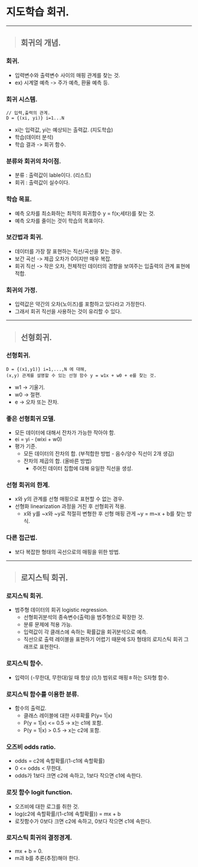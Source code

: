 
# 지도학습 회귀.

--------------------------------------------------------------------------------------------------------------

> ## 회귀의 개념.

### 회귀.
- 입력변수와 출력변수 사이의 매핑 관계를 찾는 것.
- ex) 시계열 예측 -> 주가 예측, 환율 예측 등.

### 회귀 시스템.
    // 입력,출력의 관계.
    D = {(xi, yi)} i=1...N
- xi는 입력값, yi는 예상되는 출력값. (지도학습)
- 학습(데이터 분석)
- 학습 결과 -> 회귀 함수.

### 분류와 회귀의 차이점.
- 분류 : 출력값이 lable이다. (리스트)
- 회귀 : 출력값이 실수이다.

### 학습 목표.
- 예측 오차를 최소화하는 최적의 회귀함수 y = f(x;세타)를 찾는 것.
- 예측 오차를 줄이는 것이 학습의 목표이다.

### 보간법과 회귀.
- 데이터를 가장 잘 표현하는 직선/곡선을 찾는 경우.
- 보간 곡선 -> 제곱 오차가 0이지만 매우 복잡.
- 회귀 직선 -> 작은 오차, 전체적인 데이터의 경향을 보여주는 입출력의 관계 표현에 적합.

### 회귀의 가정.
- 입력값은 약간의 오차(노이즈)를 포함하고 있다라고 가정한다.
- 그래서 회귀 직선을 사용하는 것이 유리할 수 있다.

--------------------------------------------------------------------------------------------------------------

> ## 선형회귀.

### 선형회귀.
    D = {(x1,y1)} i=1,...,N 에 대해,
    (x,y) 관계를 설명할 수 있는 선형 함수 y = w1x + w0 + e를 찾는 것.
- w1 -> 기울기.
- w0 -> 절편.
- e -> 오차 또는 잔차.

### 좋은 선형회귀 모델.
- 모든 데이터에 대해서 잔차가 가능한 작아야 함.
- ei = yi - (wixi + w0)
- 평가 기준.
  - 모든 데이터의 잔차의 합. (부적합한 방법 - 음수/양수 직선이 2개 생김)
  - 잔차의 제곱의 합. (올바른 방법)
    - 주어진 데이터 집합에 대해 유일한 직선을 생성.

### 선형 회귀의 한계.
- x와 y의 관계를 선형 매핑으로 표현할 수 없는 경우.
- 선형화 linearization 과정을 거친 후 선형회귀 적용.
  - x와 y를 ~x와 ~y로 적절히 변형한 후 선형 매핑 관게 ~y = m~x + b를 찾는 방식.
  
### 다른 접근법.
- 보다 복잡한 형태의 곡선으로의 매핑을 위한 방법.

-------------------------------------------------------------------------------------------------------------- 

> ## 로지스틱 회귀.

### 로지스틱 회귀.
- 범주형 데이터의 회귀 logistic regression.
  - 선형회귀분석의 종속변수(출력)을 범주형으로 확장한 것.
  - 분류 문제에 적용 가능.
  - 입력값이 각 클래스에 속하는 확률값을 회귀분석으로 예측.
  - 직선으로 출력 레이블을 표현하기 어렵기 때문에 S자 형태의 로지스틱 회귀 그래프로 표현한다.

### 로지스틱 함수.
- 입력이 (-무한대, 무한대)일 때 항상 (0,1) 범위로 매핑ㅎ하는 S자형 함수. 

### 로지스틱 함수를 이용한 분류.
- 함수의 출력값.
  - 클래스 레이블에 대한 사후확률 P(y= 1|x)
  - P(y = 1|x) <= 0.5 -> x는 c1에 포함.
  - P(y = 1|x) > 0.5 -> x는 c2에 포함.
  
### 오즈비 odds ratio.
- odds = c2에 속할확률/(1-c1에 속할확률)
- 0 <= odds < 무한대.
- odds가 1보다 크면 c2에 속하고, 1보다 작으면 c1에 속한다.

### 로짓 함수 logit function.
- 오즈비에 대한 로그를 취한 것.
- log(c2에 속할확률/(1-c1에 속할확률)) = mx + b
- 로짓함수가 0보다 크면 c2에 속하고, 0보다 작으면 c1에 속한다.

### 로지스틱 회귀의 결정경계.
- mx + b = 0.
- m과 b를 추론(추정)해야 한다.











